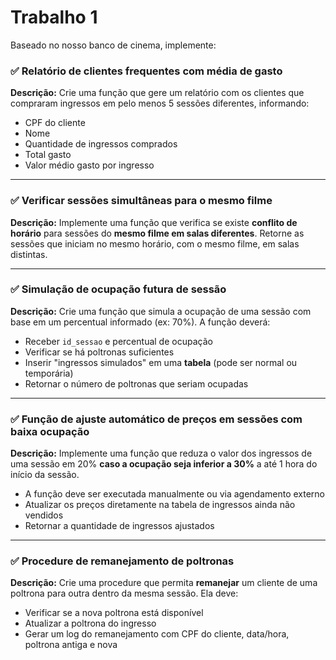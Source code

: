 # Trabalho 1

Baseado no nosso banco de cinema, implemente:

### ✅ Relatório de clientes frequentes com média de gasto

**Descrição:**
Crie uma função que gere um relatório com os clientes que compraram ingressos em pelo menos 5 sessões diferentes, informando:

* CPF do cliente
* Nome
* Quantidade de ingressos comprados
* Total gasto
* Valor médio gasto por ingresso

---

### ✅ Verificar sessões simultâneas para o mesmo filme

**Descrição:**
Implemente uma função que verifica se existe **conflito de horário** para sessões do **mesmo filme em salas diferentes**. Retorne as sessões que iniciam no mesmo horário, com o mesmo filme, em salas distintas.

---

### ✅ Simulação de ocupação futura de sessão

**Descrição:**
Crie uma função que simula a ocupação de uma sessão com base em um percentual informado (ex: 70%).
A função deverá:

* Receber `id_sessao` e percentual de ocupação
* Verificar se há poltronas suficientes
* Inserir "ingressos simulados" em uma **tabela** (pode ser normal ou temporária)
* Retornar o número de poltronas que seriam ocupadas

---

### ✅ Função de ajuste automático de preços em sessões com baixa ocupação

**Descrição:**
Implemente uma função que reduza o valor dos ingressos de uma sessão em 20% **caso a ocupação seja inferior a 30%** a até 1 hora do início da sessão.

* A função deve ser executada manualmente ou via agendamento externo
* Atualizar os preços diretamente na tabela de ingressos ainda não vendidos
* Retornar a quantidade de ingressos ajustados

---

### ✅ Procedure de remanejamento de poltronas

**Descrição:**
Crie uma procedure que permita **remanejar** um cliente de uma poltrona para outra dentro da mesma sessão.
Ela deve:

* Verificar se a nova poltrona está disponível
* Atualizar a poltrona do ingresso
* Gerar um log do remanejamento com CPF do cliente, data/hora, poltrona antiga e nova


